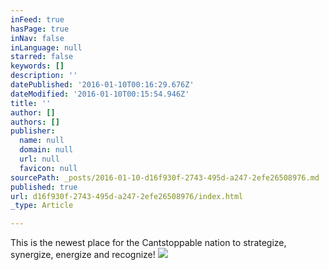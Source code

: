```yaml
---
inFeed: true
hasPage: true
inNav: false
inLanguage: null
starred: false
keywords: []
description: ''
datePublished: '2016-01-10T00:16:29.676Z'
dateModified: '2016-01-10T00:15:54.946Z'
title: ''
author: []
authors: []
publisher:
  name: null
  domain: null
  url: null
  favicon: null
sourcePath: _posts/2016-01-10-d16f930f-2743-495d-a247-2efe26508976.md
published: true
url: d16f930f-2743-495d-a247-2efe26508976/index.html
_type: Article

---
```

This is the newest place for the Cantstoppable nation to strategize, synergize, energize and recognize!
![](https://the-grid-user-content.s3-us-west-2.amazonaws.com/1d1976a1-e279-4757-9ce9-817cdd42c654.jpg)